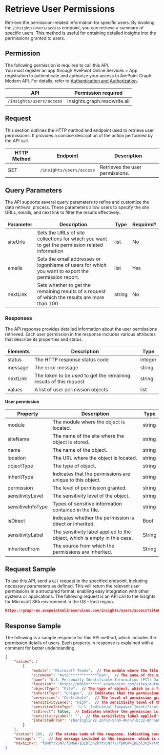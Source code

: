 # Retrieve User Permissions

Retrieve the permission-related information for specific users. By invoking the `/insights/users/access` endpoint, you can retrieve a summary of specific users. This method is useful for obtaining detailed insights into the permissions granted to users. 

## Permission 

The following permission is required to call this API.  
You must register an app through AvePoint Online Services > App registration to authenticate and authorize your access to AvePoint Graph Modern API. For details, refer to [Authentication and Authorization](https://learn.avepoint.com/docs/Use-AvePoint-Graph-Modern-API.html#authentication-and-authorization).

| API     | Permission required | 
|-------------------|---------------|
| `/insights/users/access` | insights.graph.readwrite.all |

## Request 

This section outlines the HTTP method and endpoint used to retrieve user permissions. It provides a concise description of the action performed by the API call. 

| HTTP Method | Endpoint | Description |
| --- | --- | --- |
| GET | `/insights/users/access` | Retrieves the user permissions. |


## Query Parameters

The API supports several query parameters to refine and customize the data retrieval process. These parameters allow users to specify the site URLs, emails, and next link to filter the results effectively..


| Parameter  | Description                                                                 | Type   | Required? |
|------------|-----------------------------------------------------------------------------|--------|-----------|
| siteUrls | Sets the URLs of site collections for which you want to get the permission related information | list  | No        |
| emails | Sets the email addresses or logonName of users for which you want to export the permission report. | list  | Yes        |
| nextLink | Sets whether to get the remaining results of a request of which the results are more than 100 | string | No        |


[we have logonName Loginname and principal name? which one is it?]: # 

### Responses

The API response provides detailed information about the user permissions retrieved. Each user permission in the response includes various attributes that describe its properties and status.

| Elements | Description                                      | Type    |
|----------|--------------------------------------------------|---------|
| status   | The HTTP response status code                    | integer |
| message  | The error message                                | string  |
| nextLink | The token to be used to get the remaining results of this request | string  |
| values   | A list of user permission objects               | list   |

**User permission**

| Property           | Description            | Type    |
|--------------------|------------------|---------|
| module             | The module where the object is located.               | string  |
| siteName           | The name of the site where the object is stored.     | string  |
| name               | The name of the object.                           | string  |
| location           | The URL where the object is located.             | string  |
| objectType         | The type of object.             | string  |
| inheritType        | Indicates that the permissions are unique to this object.      | string  |
| permission         | The level of permission granted.                    | string  |
| sensitivityLevel   | The sensitivity level of the object.               | string  |
| sensitiveInfoType  | Types of sensitive information contained in the file. |string  |
| isDirect           | Indicates whether the permission is direct or inherited.               | Bool |
| sensitivityLabel   | The sensitivity label applied to the object, which is empty in this case.          | String  |
| inheritedFrom      | The source from which the permissions are inherited.                     | String  |

## Request Sample

To use this API, send a `GET` request to the specified endpoint, including necessary parameters as defined. This will return the relevant user permissions in a structured format, enabling easy integration with other systems or applications. The following request is an API call to the Insights for Microsoft 365 environment in the US - East region.

```json
https://graph-us.avepointonlineservices.com/insights/users/access?siteUrls=https%3A%2F%2Fm365x636363.sharepoint.com%2Fsites%2Fjuly2022publicteam01&siteUrls=https%3A%2F%2Fm365x636363.sharepoint.com%2Fsites%2Fjuly2022publicteam02&emails=insightstester001_jasoninsightstest.onmicrosoft.com%23ext%23%40m365x636363.onmicrosoft.com&emails=insightstester003_jasoninsightstest.onmicrosoft.com%23ext%23%40m365x636363.onmicrosoft.com
```

## Response Sample  

The following is a sample response for this API method, which includes the permission details of users. Each property in response is explained with a comment for better understanding.

```json
{
    "values": [
        {
            "module": "Microsoft Teams",  // The module where the file is located.
            "siteName": "AutoC************Team",  // The name of the site where the file is stored.
            "name": "U.S. Personally Identifiable Information (PII) Data-High.docx",  // The name of the file.
            "location": "https://m365x******.sharepoint.com/sites/autocreated********team/shared documents/general/u.s. personally identifiable information (pii) data-high.docx",  // The URL where the file is located. 
            "objectType": "File",  // The type of object, which is a file in this case.
            "inheritType": "Unique",  // Indicates that the permissions are unique to this file.
            "permission": "Contribute",  // The level of permission granted.
            "sensitivityLevel": "High",  // The sensitivity level of the file.
            "sensitiveInfoType": "U.S. Individual Taxpayer Identification Number (ITIN), U.S. Social Security Number (SSN), U.S. / U.K. Passport Number",  // Types of sensitive information contained in the file.
            "isDirect": false,  // Indicates whether the permission is direct or inherited.
            "sensitivityLabel": "",  // The sensitivity label applied to the file, which is empty in this case.
            "inheritedFrom": "sharinglinks.2nnn3-5nnn-46nn7-bc32-8nnnnnnnnn.flexible.8nnnnnnnnn-c62b0-c62b0-c62b0-c62b0"  // The source from which the permissions are inherited.
        }
    ],
    "status": 200,  // The status code of the response, indicating success.
    "message": "",  // Any message included in the response, which is empty in this case.
    "nextLink": "fBMkYtVSN7/fBMGW+IDEbl3n2kYtVSN772/fBMGW+IDEbl3n2kYtVSN7fBMGW+IDEbl3n2kYtVSN7KyI3/0SeNe2gz8WjwRAJpKFfBMGW+IDEbl3n2kYtVSN7Fyx+eX/zgxCVPhsSowunsQcfDfBMGW+IDEbl3n2kYtVSN7LSZ76fBMGW+IDEbl3n2kYtVSN7KYyGQ=="  // The next link for pagination, if more data is available.
}
```